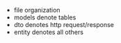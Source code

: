 * file organization
* models denote tables
* dto denotes http request/response
* entity denotes all others 